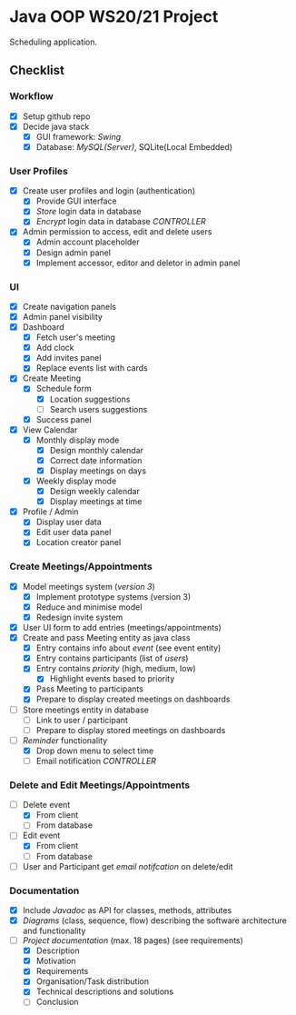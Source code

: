 # Java OOP WS20/21 Project
Scheduling application.

## Checklist
### Workflow
- [x] Setup github repo  
- [x] Decide java stack
  - [x] GUI framework: *Swing*
  - [x] Database: *MySQL(Server)*, SQLite(Local Embedded)

### User Profiles 
- [x] Create user profiles and login (authentication) 
  - [x] Provide GUI interface 
  - [x] *Store* login data in database   
  - [x] *Encrypt* login data in database *CONTROLLER*  
- [x] Admin permission to access, edit and delete users  
  - [x] Admin account placeholder
  - [x] Design admin panel
  - [x] Implement accessor, editor and deletor in admin panel

### UI
- [x] Create navigation panels
- [x] Admin panel visibility
- [x] Dashboard
  - [x] Fetch user's meeting
  - [x] Add clock
  - [x] Add invites panel
  - [x] Replace events list with cards
- [x] Create Meeting
  - [x] Schedule form
    - [x] Location suggestions
    - [ ] Search users suggestions
  - [x] Success panel
- [x] View Calendar
  - [x] Monthly display mode
    - [x] Design monthly calendar
    - [x] Correct date information
    - [x] Display meetings on days
  - [x] Weekly display mode
    - [x] Design weekly calendar
    - [x] Display meetings at time
- [x] Profile / Admin
  - [x] Display user data
  - [x] Edit user data panel
  - [x] Location creator panel

### Create Meetings/Appointments
- [x] Model meetings system (*version 3*)
  - [x] Implement prototype systems (version 3)
  - [x] Reduce and minimise model
  - [x] Redesign invite system
- [x] User UI form to add entries (meetings/appointments)
- [x] Create and pass Meeting entity as java class
  - [x] Entry contains info about *event* (see event entity)
  - [x] Entry contains participants (list of *users*)
  - [x] Entry contains *priority* (high, medium, low)
    - [x] Highlight events based to priority  
  - [x] Pass Meeting to participants
  - [x] Prepare to display created meetings on dashboards
- [ ] Store meetings entity in database
  - [ ] Link to user / participant
  - [ ] Prepare to display stored meetings on dashboards
- [ ] *Reminder* functionality
  - [x] Drop down menu to select time
  - [ ] Email notification *CONTROLLER*  

### Delete and Edit Meetings/Appointments
- [ ] Delete event
  - [x] From client
  - [ ] From database
- [ ] Edit event
  - [x] From client
  - [ ] From database
- [ ] User and Participant get *email notifcation* on delete/edit

### Documentation
- [x] Include *Javadoc* as API for classes, methods, attributes
- [x] *Diagrams* (class, sequence, flow) describing the software architecture and functionality
- [ ] *Project documentation* (max. 18 pages) (see requirements)
  - [x] Description
  - [x] Motivation
  - [x] Requirements
  - [x] Organisation/Task distribution
  - [x] Technical descriptions and solutions
  - [ ] Conclusion
